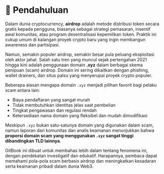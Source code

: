 # 📌 Pendahuluan

Dalam dunia cryptocurrency, **airdrop** adalah metode distribusi token secara gratis kepada pengguna, biasanya sebagai strategi pemasaran, insentif awal komunitas, atau program desentralisasi kepemilikan token. Praktik ini cukup umum di kalangan proyek crypto baru yang ingin membangun awareness dan partisipasi.

Namun, semakin populer airdrop, semakin besar pula peluang eksploitasi oleh aktor jahat. Salah satu tren yang muncul sejak pertengahan 2021 hingga kini adalah penggunaan domain **.xyz** dalam berbagai skema penipuan (scam) airdrop. Domain ini sering dikaitkan dengan phishing, wallet drainers, dan situs palsu yang menyerupai proyek crypto populer.

Beberapa alasan mengapa domain `.xyz` menjadi pilihan favorit bagi pelaku scam antara lain:

- Biaya pendaftaran yang sangat murah
- Tidak membutuhkan identitas jelas saat pembelian
- Tingkat pengawasan dan regulasi rendah
- Ketersediaan nama domain yang fleksibel dan mudah dimodifikasi

Meskipun `.xyz` bukan satu-satunya domain yang digunakan dalam scam, namun laporan dari komunitas dan analis keamanan menunjukkan bahwa **proporsi domain scam yang menggunakan `.xyz` sangat tinggi dibandingkan TLD lainnya**.

GitBook ini dibuat untuk membahas lebih dalam tentang fenomena ini, dengan pendekatan investigatif dan edukatif. Harapannya, pembaca dapat memahami pola-pola scam berbasis airdrop dan meningkatkan kesadaran serta keamanan pribadi dalam dunia Web3.
